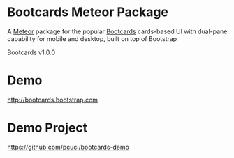 Bootcards Meteor Package
========================

A [Meteor](http://meteor.com) package for the popular [Bootcards](http://bootcards.org) cards-based UI with dual-pane capability for mobile and desktop, built on top of Bootstrap

Bootcards v1.0.0

Demo
====
http://bootcards.bootstrap.com

Demo Project
============
https://github.com/pcuci/bootcards-demo
